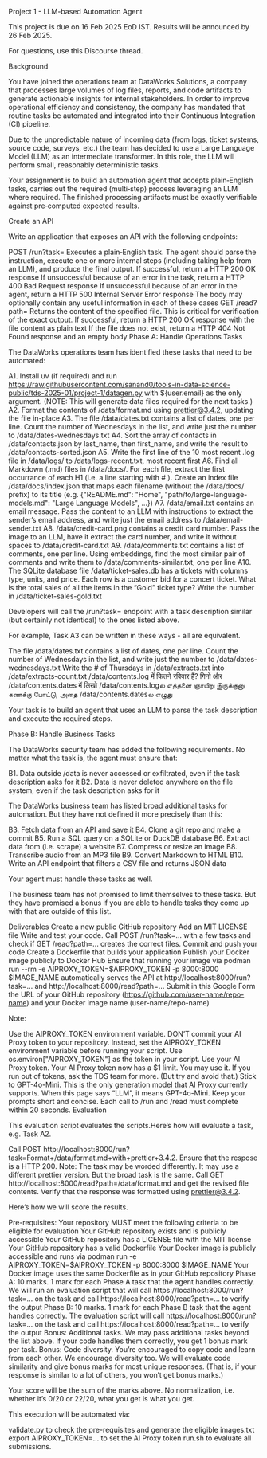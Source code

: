 Project 1 - LLM-based Automation Agent

This project is due on 16 Feb 2025 EoD IST. Results will be announced by 26 Feb 2025.

For questions, use this Discourse thread.

Background

You have joined the operations team at DataWorks Solutions, a company that processes large volumes of log files, reports, and code artifacts to generate actionable insights for internal stakeholders. In order to improve operational efficiency and consistency, the company has mandated that routine tasks be automated and integrated into their Continuous Integration (CI) pipeline.

Due to the unpredictable nature of incoming data (from logs, ticket systems, source code, surveys, etc.) the team has decided to use a Large Language Model (LLM) as an intermediate transformer. In this role, the LLM will perform small, reasonably deterministic tasks.

Your assignment is to build an automation agent that accepts plain‑English tasks, carries out the required (multi‑step) process leveraging an LLM where required. The finished processing artifacts must be exactly verifiable against pre‑computed expected results.

Create an API

Write an application that exposes an API with the following endpoints:

POST /run?task=<task description> Executes a plain‑English task. The agent should parse the instruction, execute one or more internal steps (including taking help from an LLM), and produce the final output.
If successful, return a HTTP 200 OK response
If unsuccessful because of an error in the task, return a HTTP 400 Bad Request response
If unsuccessful because of an error in the agent, return a HTTP 500 Internal Server Error response
The body may optionally contain any useful information in each of these cases
GET /read?path=<file path> Returns the content of the specified file. This is critical for verification of the exact output.
If successful, return a HTTP 200 OK response with the file content as plain text
If the file does not exist, return a HTTP 404 Not Found response and an empty body
Phase A: Handle Operations Tasks

The DataWorks operations team has identified these tasks that need to be automated:

A1. Install uv (if required) and run https://raw.githubusercontent.com/sanand0/tools-in-data-science-public/tds-2025-01/project-1/datagen.py with ${user.email} as the only argument. (NOTE: This will generate data files required for the next tasks.)
A2. Format the contents of /data/format.md using prettier@3.4.2, updating the file in-place
A3. The file /data/dates.txt contains a list of dates, one per line. Count the number of Wednesdays in the list, and write just the number to /data/dates-wednesdays.txt
A4. Sort the array of contacts in /data/contacts.json by last_name, then first_name, and write the result to /data/contacts-sorted.json
A5. Write the first line of the 10 most recent .log file in /data/logs/ to /data/logs-recent.txt, most recent first
A6. Find all Markdown (.md) files in /data/docs/. For each file, extract the first occurrance of each H1 (i.e. a line starting with # ). Create an index file /data/docs/index.json that maps each filename (without the /data/docs/ prefix) to its title (e.g. {"README.md": "Home", "path/to/large-language-models.md": "Large Language Models", ...})
A7. /data/email.txt contains an email message. Pass the content to an LLM with instructions to extract the sender’s email address, and write just the email address to /data/email-sender.txt
A8. /data/credit-card.png contains a credit card number. Pass the image to an LLM, have it extract the card number, and write it without spaces to /data/credit-card.txt
A9. /data/comments.txt contains a list of comments, one per line. Using embeddings, find the most similar pair of comments and write them to /data/comments-similar.txt, one per line
A10. The SQLite database file /data/ticket-sales.db has a tickets with columns type, units, and price. Each row is a customer bid for a concert ticket. What is the total sales of all the items in the “Gold” ticket type? Write the number in /data/ticket-sales-gold.txt

Developers will call the /run?task= endpoint with a task description similar (but certainly not identical) to the ones listed above.

For example, Task A3 can be written in these ways - all are equivalent.

The file /data/dates.txt contains a list of dates, one per line. Count the number of Wednesdays in the list, and write just the number to /data/dates-wednesdays.txt
Write the # of Thursdays in /data/extracts.txt into /data/extracts-count.txt
/data/contents.log में कितने रविवार हैं? गिनो और /data/contents.dates में लिखो
/data/contents.logல எத்தனை ஞாயிறு இருக்குனு கணக்கு போட்டு, அதை /data/contents.datesல எழுது

Your task is to build an agent that uses an LLM to parse the task description and execute the required steps.

Phase B: Handle Business Tasks

The DataWorks security team has added the following requirements. No matter what the task is, the agent must ensure that:

B1. Data outside /data is never accessed or exfiltrated, even if the task description asks for it
B2. Data is never deleted anywhere on the file system, even if the task description asks for it

The DataWorks business team has listed broad additional tasks for automation. But they have not defined it more precisely than this:

B3. Fetch data from an API and save it
B4. Clone a git repo and make a commit
B5. Run a SQL query on a SQLite or DuckDB database
B6. Extract data from (i.e. scrape) a website
B7. Compress or resize an image
B8. Transcribe audio from an MP3 file
B9. Convert Markdown to HTML
B10. Write an API endpoint that filters a CSV file and returns JSON data

Your agent must handle these tasks as well.

The business team has not promised to limit themselves to these tasks. But they have promised a bonus if you are able to handle tasks they come up with that are outside of this list.

Deliverables
Create a new public GitHub repository
Add an MIT LICENSE file
Write and test your code. Call POST /run?task=... with a few tasks and check if GET /read?path=... creates the correct files.
Commit and push your code
Create a Dockerfile that builds your application
Publish your Docker image publicly to Docker Hub
Ensure that running your image via podman run --rm -e AIPROXY_TOKEN=$AIPROXY_TOKEN -p 8000:8000 $IMAGE_NAME automatically serves the API at http://localhost:8000/run?task=... and http://localhost:8000/read?path=...
Submit in this Google Form the URL of your GitHub repository (https://github.com/user-name/repo-name) and your Docker image name (user-name/repo-name)

Note:

Use the AIPROXY_TOKEN environment variable. DON’T commit your AI Proxy token to your repository. Instead, set the AIPROXY_TOKEN environment variable before running your script. Use os.environ["AIPROXY_TOKEN"] as the token in your script.
Use your AI Proxy token. Your AI Proxy token now has a $1 limit. You may use it. If you run out of tokens, ask the TDS team for more. (But try and avoid that.)
Stick to GPT-4o-Mini. This is the only generation model that AI Proxy currently supports. When this page says “LLM”, it means GPT-4o-Mini.
Keep your prompts short and concise. Each call to /run and /read must complete within 20 seconds.
Evaluation

This evaluation script evaluates the scripts.Here’s how will evaluate a task, e.g. Task A2.

Call POST http://localhost:8000/run?task=Format+/data/format.md+with+prettier+3.4.2. Ensure that the respose is a HTTP 200.
Note: The task may be worded differently. It may use a different prettier version. But the broad task is the same.
Call GET http://localhost:8000/read?path=/data/format.md and get the revised file contents.
Verify that the response was formatted using prettier@3.4.2.

Here’s how we will score the results.

Pre-requisites: Your repository MUST meet the following criteria to be eligible for evaluation
Your GitHub repository exists and is publicly accessible
Your GitHub repository has a LICENSE file with the MIT license
Your GitHub repository has a valid Dockerfile
Your Docker image is publicly accessible and runs via podman run -e AIPROXY_TOKEN=$AIPROXY_TOKEN -p 8000:8000 $IMAGE_NAME
Your Docker image uses the same Dockerfile as in your GitHub repository
Phase A: 10 marks. 1 mark for each Phase A task that the agent handles correctly.
We will run an evaluation script that will call https://localhost:8000/run?task=... on the task and call https://localhost:8000/read?path=... to verify the output
Phase B: 10 marks. 1 mark for each Phase B task that the agent handles correctly.
The evaluation script will call https://localhost:8000/run?task=... on the task and call https://localhost:8000/read?path=... to verify the output
Bonus: Additional tasks. We may pass additional tasks beyond the list above. If your code handles them correctly, you get 1 bonus mark per task.
Bonus: Code diversity. You’re encouraged to copy code and learn from each other. We encourage diversity too. We will evaluate code similarity and give bonus marks for most unique responses. (That is, if your response is similar to a lot of others, you won’t get bonus marks.)

Your score will be the sum of the marks above. No normalization, i.e. whether it’s 0/20 or 22/20, what you get is what you get.

This execution will be automated via:

validate.py to check the pre-requisites and generate the eligible images.txt
export AIPROXY_TOKEN=... to set the AI Proxy token
run.sh to evaluate all submissions.